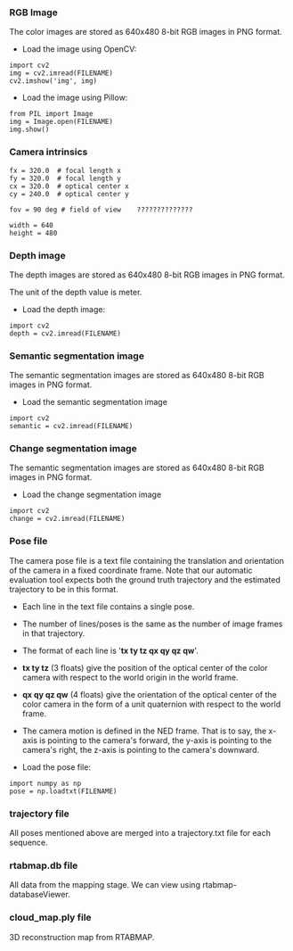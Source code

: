 ### RGB Image

The color images are stored as 640x480 8-bit RGB images in PNG format.

* Load the image using OpenCV: 
```
import cv2
img = cv2.imread(FILENAME)
cv2.imshow('img', img)
```

* Load the image using Pillow:
```
from PIL import Image
img = Image.open(FILENAME)
img.show()
```

### Camera intrinsics 
```
fx = 320.0  # focal length x
fy = 320.0  # focal length y
cx = 320.0  # optical center x
cy = 240.0  # optical center y

fov = 90 deg # field of view    ??????????????

width = 640
height = 480
```

### Depth image

The depth images are stored as 640x480 8-bit RGB images in PNG format. 

The unit of the depth value is meter. 

* Load the depth image:
```
import cv2
depth = cv2.imread(FILENAME)
```

### Semantic segmentation image

The semantic segmentation images are stored as 640x480 8-bit RGB images in PNG format.

* Load the semantic segmentation image
```
import cv2
semantic = cv2.imread(FILENAME)
```

### Change segmentation image

The semantic segmentation images are stored as 640x480 8-bit RGB images in PNG format.


* Load the change segmentation image
```
import cv2
change = cv2.imread(FILENAME)
```

### Pose file

The camera pose file is a text file containing the translation and orientation of the camera in a fixed coordinate frame. Note that our automatic evaluation tool expects both the ground truth trajectory and the estimated trajectory to be in this format. 

* Each line in the text file contains a single pose.

* The number of lines/poses is the same as the number of image frames in that trajectory. 

* The format of each line is '**tx ty tz qx qy qz qw**'. 

* **tx ty tz** (3 floats) give the position of the optical center of the color camera with respect to the world origin in the world frame.

* **qx qy qz qw** (4 floats) give the orientation of the optical center of the color camera in the form of a unit quaternion with respect to the world frame. 

* The camera motion is defined in the NED frame. That is to say, the x-axis is pointing to the camera's forward, the y-axis is pointing to the camera's right, the z-axis is pointing to the camera's downward. 

* Load the pose file:
```
import numpy as np
pose = np.loadtxt(FILENAME)
```

### trajectory file

All poses mentioned above are merged into a trajectory.txt file for each sequence.

### rtabmap.db file

All data from the mapping stage. We can view using rtabmap-databaseViewer.

### cloud_map.ply file

3D reconstruction map from RTABMAP.
